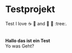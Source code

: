# Testprojekt
Test
I love :coffee: :pizza: and :dancer: :gun: :tree:.
<html><br />
<b>Hallo das ist ein Test</b><br>Yo was Geht?
<script language="javascript" type="text/javascript">
System.out.println("Hello World")

</script>
</html>
